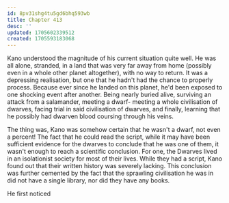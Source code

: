 ```yaml
---
id: 8pv31shg4tu5gd6bhq593wb
title: Chapter 413
desc: ''
updated: 1705602339512
created: 1705593183068
---
```


Kano understood the magnitude of his current situation quite well. He was all alone, stranded, in a land that was very far away from home (possibly even in a whole other planet altogether), with no way to return. It was a depressing realisation, but one that he hadn't had the chance to properly process. Because ever since he landed on this planet, he'd been exposed to one shocking event after another. Being nearly buried alive, surviving an attack from a salamander, meeting a dwarf- meeting a whole civilisation of dwarves, facing trial in said civilisation of dwarves, and finally, learning that he possibly had dwarven blood coursing through his veins.

The thing was, Kano was somehow certain that he wasn't a dwarf, not even a percent! The fact that he could read the script, while it may have been sufficient evidence for the dwarves to conclude that he was one of them, it wasn't enough to reach a scientific conclusion. For one, the Dwarves lived in an isolationist society for most of their lives. While they had a script, Kano found out that their written history was severely lacking. This conclusion was further cemented by the fact that the sprawling civilisation he was in did not have a single library, nor did they have any books.

He first noticed 